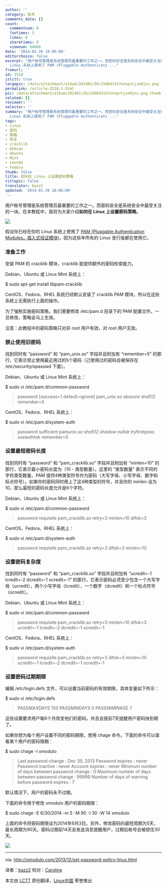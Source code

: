 ```yaml
---
author: ''
category: 技术
comments_data: []
count:
  commentnum: 0
  favtimes: 3
  likes: 0
  sharetimes: 0
  viewnum: 64666
date: '2014-01-26 16:06:00'
editorchoice: false
excerpt: "用户帐号管理是系统管理员最重要的工作之一。而密码安全是系统安全中最受关注的一块。在本教程中，我将为大家介绍如何在 Linux 上设置密码策略。\r\n\r\n假设你已经在你的
  Linux 系统上使用了 PAM (Pluggable Authenticati ..."
fromurl: ''
id: 2518
islctt: true
largepic: /data/attachment/album/201401/26/150643ik7nnnpvtjzm9jnv.png
permalink: /article-2518-1.html
pic: /data/attachment/album/201401/26/150643ik7nnnpvtjzm9jnv.png.thumb.jpg
related: []
reviewer: ''
selector: ''
summary: "用户帐号管理是系统管理员最重要的工作之一。而密码安全是系统安全中最受关注的一块。在本教程中，我将为大家介绍如何在 Linux 上设置密码策略。\r\n\r\n假设你已经在你的
  Linux 系统上使用了 PAM (Pluggable Authenticati ..."
tags:
- Linux
- 密码
- 策略
- 安全
- cracklib
- Debian
- Ubuntu
- Mint
- CentOS
- Fedora
thumb: false
title: 如何在 Linux 上设置密码策略
titlepic: false
translator: bazz2
updated: '2014-01-26 16:06:00'
---
```


用户帐号管理是系统管理员最重要的工作之一。而密码安全是系统安全中最受关注的一块。在本教程中，我将为大家介绍**如何在 Linux 上设置密码策略**。


![](/data/attachment/album/201401/26/150643ik7nnnpvtjzm9jnv.png)


假设你已经在你的 Linux 系统上使用了 [PAM (Pluggable Authentication Modules，插入式验证模块)](http://www.linux-pam.org/)，因为这些年所有的 Linux 发行版都在使用它。


### 准备工作


安装 PAM 的 cracklib 模块，cracklib 能提供额外的密码检查能力。


Debian、Ubuntu 或 Linux Mint 系统上：


$ sudo apt-get install libpam-cracklib


CentOS、Fedora、RHEL 系统已经默认安装了 cracklib PAM 模块，所以在这些系统上无需执行上面的操作。


为了强制实施密码策略，我们需要修改 /etc/pam.d 目录下的 PAM 配置文件。一旦修改，策略会马上生效。


注意：此教程中的密码策略只对非 root 用户有效，对 root 用户无效。


### 禁止使用旧密码


找到同时有 “password” 和 “pam\_unix.so” 字段并且附加有 “remember=5” 的那行，它表示禁止使用最近用过的5个密码（己使用过的密码会被保存在 /etc/security/opasswd 下面）。


Debian、Ubuntu 或 Linux Mint 系统上：


$ sudo vi /etc/pam.d/common-password



> 
> password [success=1 default=ignore] pam\_unix.so obscure sha512 remember=5
> 
> 
> 


CentOS、Fedora、RHEL 系统上：


$ sudo vi /etc/pam.d/system-auth



> 
> password sufficient pam*unix.so sha512 shadow nullok try*first*pass use*authtok remember=5
> 
> 
> 


### 设置最短密码长度


找到同时有 “password” 和 “pam\_cracklib.so” 字段并且附加有 “minlen=10” 的那行，它表示最小密码长度为（10 - 类型数量）。这里的 “类型数量” 表示不同的字符类型数量。PAM 提供4种类型符号作为密码（大写字母、小写字母、数字和标点符号）。如果你的密码同时用上了这4种类型的符号，并且你的 minlen 设为10，那么最短的密码长度允许是6个字符。


Debian、Ubuntu 或 Linux Mint 系统上：


$ sudo vi /etc/pam.d/common-password



> 
> password requisite pam\_cracklib.so retry=3 minlen=10 difok=3
> 
> 
> 


CentOS、Fedora、RHEL 系统上：


$ sudo vi /etc/pam.d/system-auth



> 
> password requisite pam\_cracklib.so retry=3 difok=3 minlen=10
> 
> 
> 


### 设置密码复杂度


找到同时有 “password” 和 “pam\_cracklib.so” 字段并且附加有 “ucredit=-1 lcredit=-2 dcredit=-1 ocredit=-1” 的那行，它表示密码必须至少包含一个大写字母（ucredit），两个小写字母（lcredit），一个数字（dcredit）和一个标点符号（ocredit）。


Debian、Ubuntu 或 Linux Mint 系统上：


$ sudo vi /etc/pam.d/common-password



> 
> password requisite pam\_cracklib.so retry=3 minlen=10 difok=3 ucredit=-1 lcredit=-2 dcredit=-1 ocredit=-1
> 
> 
> 


CentOS、Fedora、RHEL 系统上：


$ sudo vi /etc/pam.d/system-auth



> 
> password requisite pam\_cracklib.so retry=3 difok=3 minlen=10 ucredit=-1 lcredit=-2 dcredit=-1 ocredit=-1
> 
> 
> 


### 设置密码过期期限


编辑 /etc/login.defs 文件，可以设置当前密码的有效期限，具体变量如下所示：


$ sudo vi /etc/login.defs



> 
> PASS*MAX*DAYS 150 PASS*MIN*DAYS 0 PASS*WARN*AGE 7
> 
> 
> 


这些设置要求用户每6个月改变他们的密码，并且会提前7天提醒用户密码快到期了。


如果你想为每个用户设置不同的密码期限，使用 chage 命令。下面的命令可以查看某个用户的密码限期：


$ sudo chage -l xmodulo



> 
> Last password change : Dec 30, 2013 Password expires : never Password inactive : never Account expires : never Minimum number of days between password change : 0 Maximum number of days between password change : 99999 Number of days of warning before password expires : 7
> 
> 
> 


默认情况下，用户的密码永不过期。


下面的命令用于修改 xmodulo 用户的密码期限：


$ sudo chage -E 6/30/2014 -m 5 -M 90 -I 30 -W 14 xmodulo


上面的命令将密码期限设为2014年6月3日。另外，修改密码的最短周期为5天，最长周期为90天。密码过期前14天会发送消息提醒用户，过期后帐号会被锁住30天。


[![](/data/attachment/album/201401/26/150820tiit1t0w2xlbbxc0.jpg)](http://www.flickr.com/photos/xmodulo/11640903324/)




---


via: <http://xmodulo.com/2013/12/set-password-policy-linux.html>


译者：[bazz2](https://github.com/bazz2) 校对：[Caroline](https://github.com/carolinewuyan)


本文由 [LCTT](https://github.com/LCTT/TranslateProject) 原创翻译，[Linux中国](http://linux.cn/) 荣誉推出